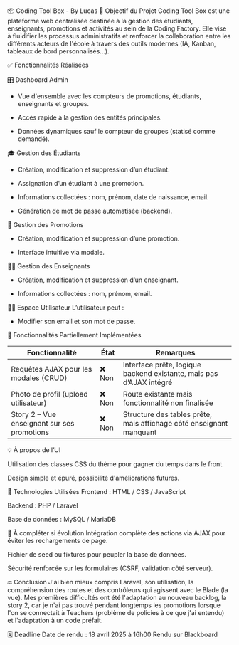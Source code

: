 📦 Coding Tool Box - By Lucas
🎯 Objectif du Projet
Coding Tool Box est une plateforme web centralisée destinée à la gestion des étudiants, enseignants, promotions et activités au sein de la Coding Factory. Elle vise à fluidifier les processus administratifs et renforcer la collaboration entre les différents acteurs de l'école à travers des outils modernes (IA, Kanban, tableaux de bord personnalisés...).

✅ Fonctionnalités Réalisées

🎛️ Dashboard Admin
- Vue d'ensemble avec les compteurs de promotions, étudiants, enseignants et groupes.

- Accès rapide à la gestion des entités principales.

- Données dynamiques sauf le compteur de groupes (statisé comme demandé).

🎓 Gestion des Étudiants
- Création, modification et suppression d’un étudiant.

- Assignation d’un étudiant à une promotion.

- Informations collectées : nom, prénom, date de naissance, email.

- Génération de mot de passe automatisée (backend).

🏫 Gestion des Promotions
- Création, modification et suppression d’une promotion.

- Interface intuitive via modale.

👨‍🏫 Gestion des Enseignants
- Création, modification et suppression d’un enseignant.

- Informations collectées : nom, prénom, email.

🧑‍💻 Espace Utilisateur
L’utilisateur peut :

- Modifier son email et son mot de passe.

🧩 Fonctionnalités Partiellement Implémentées

| Fonctionnalité                                   | État     | Remarques                                                                 |
|--------------------------------------------------|----------|---------------------------------------------------------------------------|
| Requêtes AJAX pour les modales (CRUD)            | ❌ Non   | Interface prête, logique backend existante, mais pas d’AJAX intégré       |
| Photo de profil (upload utilisateur)             | ❌ Non   | Route existante mais fonctionnalité non finalisée                         |
| Story 2 – Vue enseignant sur ses promotions      | ❌ Non   | Structure des tables prête, mais affichage côté enseignant manquant       |
💡 À propos de l’UI


Utilisation des classes CSS du thème pour gagner du temps dans le front.

Design simple et épuré, possibilité d'améliorations futures.

🧪 Technologies Utilisées
Frontend : HTML / CSS / JavaScript

Backend : PHP / Laravel 

Base de données : MySQL / MariaDB


🚧 À compléter si évolution
Intégration complète des actions via AJAX pour éviter les rechargements de page.

Fichier de seed ou fixtures pour peupler la base de données.

Sécurité renforcée sur les formulaires (CSRF, validation côté serveur).


🔚 Conclusion
J'ai bien mieux compris Laravel, son utilisation, la compréhension des routes et des contrôleurs qui agissent avec le Blade (la vue). Mes premières difficultés ont été l'adaptation au nouveau backlog, la story 2, car je n'ai pas trouvé pendant longtemps les promotions lorsque l'on se connectait à Teachers (problème de policies à ce que j'ai entendu) et l'adaptation à un code préfait.

🗓️ Deadline
Date de rendu : 18 avril 2025 à 16h00
Rendu sur Blackboard
